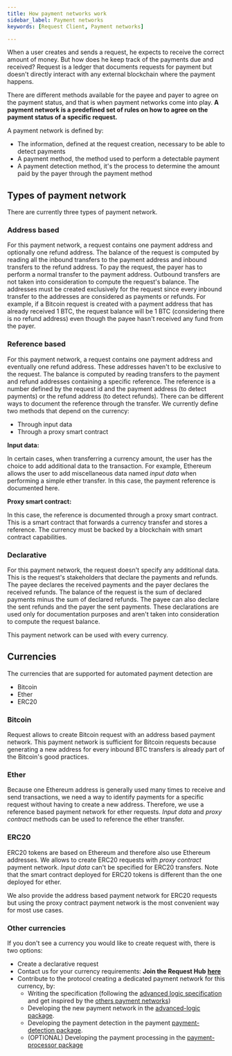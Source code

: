 ```yaml
---
title: How payment networks work
sidebar_label: Payment networks
keywords: [Request Client, Payment networks]

---
```


When a user creates and sends a request, he expects to receive the correct amount of money. But how does he keep track of the payments due and received? Request is a ledger that documents requests for payment but doesn't directly interact with any external blockchain where the payment happens. 

There are different methods available for the payee and payer to agree on the payment status, and that is when payment networks come into play. **A payment network is a predefined set of rules on how to agree on the payment status of a specific request.**

A payment network is defined by:
* The information, defined at the request creation, necessary to be able to detect payments
* A payment method, the method used to perform a detectable payment
* A payment detection method, it's the process to determine the amount paid by the payer through the payment method

## Types of payment network

There are currently three types of payment network.

### Address based

For this payment network, a request contains one payment address and optionally one refund address.
The balance of the request is computed by reading all the inbound transfers to the payment address and inbound transfers to the refund address. To pay the request, the payer has to perform a normal transfer to the payment address.
Outbound transfers are not taken into consideration to compute the request's balance.
The addresses must be created exclusively for the request since every inbound transfer to the addresses are considered as payments or refunds. For example, if a Bitcoin request is created with a payment address that has already received 1 BTC, the request balance will be 1 BTC (considering there is no refund address) even though the payee hasn't received any fund from the payer.

### Reference based

For this payment network, a request contains one payment address and eventually one refund address. These addresses haven't to be exclusive to the request.
The balance is computed by reading transfers to the payment and refund addresses containing a specific reference.
The reference is a number defined by the request id and the payment address (to detect payments) or the refund address (to detect refunds).
There can be different ways to document the reference through the transfer. We currently define two methods that depend on the currency:
* Through input data
* Through a proxy smart contract

**Input data:**

In certain cases, when transferring a currency amount, the user has the choice to add additional data to the transaction. For example, Ethereum allows the user to add miscellaneous data named *input data* when performing a simple ether transfer.
In this case, the payment reference is documented here.

**Proxy smart contract:**

In this case, the reference is documented through a proxy smart contract.
This is a smart contract that forwards a currency transfer and stores a reference.
The currency must be backed by a blockchain with smart contract capabilities.

### Declarative

For this payment network, the request doesn't specify any additional data. This is the request's stakeholders that declare the payments and refunds.
The payee declares the received payments and the payer declares the received refunds. The balance of the request is the sum of declared payments minus the sum of declared refunds.
The payee can also declare the sent refunds and the payer the sent payments. These declarations are used only for documentation purposes and aren't taken into consideration to compute the request balance.

This payment network can be used with every currency.

## Currencies

The currencies that are supported for automated payment detection are
* Bitcoin
* Ether
* ERC20

### Bitcoin

Request allows to create Bitcoin request with an address based payment network.
This payment network is sufficient for Bitcoin requests because generating a new address for every inbound BTC transfers is already part of the Bitcoin's good practices.

### Ether

Because one Ethereum address is generally used many times to receive and send transactions, we need a way to identify payments for a specific request without having to create a new address. Therefore, we use a reference based payment network for ether requests.
*Input data* and *proxy contract* methods can be used to reference the ether transfer. 

### ERC20

ERC20 tokens are based on Ethereum and therefore also use Ethereum addresses.
We allows to create ERC20 requests with *proxy contract* payment network. *Input data* can't be specified for ERC20 transfers.
Note that the smart contract deployed for ERC20 tokens is different than the one deployed for ether.

We also provide the address based payment network for ERC20 requests but using the proxy contract payment network is the most convenient way for most use cases.

### Other currencies 

If you don't see a currency you would like to create request with, there is two options:
- Create a declarative request
- Contact us for your currency requirements: **Join the Request Hub** [**here**](https://join.slack.com/t/requesthub/shared_invite/enQtMjkwNDQwMzUwMjI3LWNlYTlmODViMmE3MzY0MWFiMTUzYmNiMWEyZmNiNWZhMjM3MTEzN2JkZTMxN2FhN2NmODFkNmU5MDBmOTUwMjA)
- Contribute to the protocol creating a dedicated payment network for this currency, by:
  - Writing the specification (following the [advanced logic specification](https://github.com/RequestNetwork/requestNetwork/blob/master/packages/advanced-logic/specs/advanced-logic-specs-0.1.0.md) and get inspired by the [others payment networks](https://github.com/RequestNetwork/requestNetwork/tree/master/packages/advanced-logic/specs))
  - Developing the new payment network in the [advanced-logic package](https://github.com/RequestNetwork/requestNetwork/tree/master/packages/advanced-logic/src/extensions/payment-network).
  - Developing the payment detection in the payment [payment-detection package](https://github.com/RequestNetwork/requestNetwork/tree/master/packages/payment-detection).
  - (OPTIONAL) Developing the payment processing in the [payment-processor package](https://github.com/RequestNetwork/requestNetwork/tree/master/packages/payment-detection)

